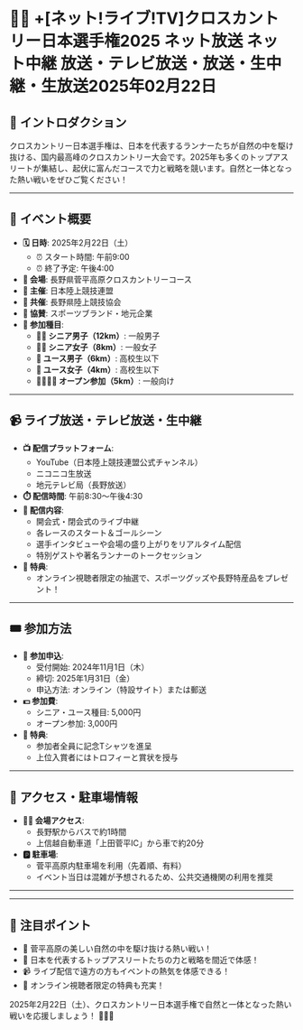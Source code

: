 # 🏃‍♂️ +[ネット!ライブ!TV]クロスカントリー日本選手権2025 ネット放送 ネット中継 放送・テレビ放送・放送・生中継・生放送2025年02月22日

## 📜 イントロダクション
クロスカントリー日本選手権は、日本を代表するランナーたちが自然の中を駆け抜ける、国内最高峰のクロスカントリー大会です。2025年も多くのトップアスリートが集結し、起伏に富んだコースで力と戦略を競います。自然と一体となった熱い戦いをぜひご覧ください！

---

## 📅 イベント概要
- **🗓️ 日時**: 2025年2月22日（土）
  - ⏰ スタート時間: 午前9:00
  - ⏰ 終了予定: 午後4:00
- **📍 会場**: 長野県菅平高原クロスカントリーコース
- **🏢 主催**: 日本陸上競技連盟
- **🤝 共催**: 長野県陸上競技協会
- **💼 協賛**: スポーツブランド・地元企業
- **🎽 参加種目**:
  - **🏃‍♂️ シニア男子（12km）**: 一般男子
  - **🏃‍♀️ シニア女子（8km）**: 一般女子
  - **👦 ユース男子（6km）**: 高校生以下
  - **👧 ユース女子（4km）**: 高校生以下
  - **👨‍👩‍👧‍👦 オープン参加（5km）**: 一般向け

---

## 📹 ライブ放送・テレビ放送・生中継
- **📺 配信プラットフォーム**:
  - YouTube（日本陸上競技連盟公式チャンネル）
  - ニコニコ生放送
  - 地元テレビ局（長野放送）
- **⏱️ 配信時間**: 午前8:30～午後4:30
- **🎥 配信内容**:
  - 開会式・閉会式のライブ中継
  - 各レースのスタート＆ゴールシーン
  - 選手インタビューや会場の盛り上がりをリアルタイム配信
  - 特別ゲストや著名ランナーのトークセッション
- **🎁 特典**:
  - オンライン視聴者限定の抽選で、スポーツグッズや長野特産品をプレゼント！

---

## 🎟️ 参加方法
- **📝 参加申込**:
  - 受付開始: 2024年11月1日（木）
  - 締切: 2025年1月31日（金）
  - 申込方法: オンライン（特設サイト）または郵送
- **💵 参加費**:
  - シニア・ユース種目: 5,000円
  - オープン参加: 3,000円
- **🎁 特典**:
  - 参加者全員に記念Tシャツを進呈
  - 上位入賞者にはトロフィーと賞状を授与

---

## 🚉 アクセス・駐車場情報
- **🚶‍♂️ 会場アクセス**:
  - 長野駅からバスで約1時間
  - 上信越自動車道「上田菅平IC」から車で約20分
- **🅿️ 駐車場**:
  - 菅平高原内駐車場を利用（先着順、有料）
  - イベント当日は混雑が予想されるため、公共交通機関の利用を推奨

---


---

## 🌟 注目ポイント
- 🌸 菅平高原の美しい自然の中を駆け抜ける熱い戦い！
- 🏅 日本を代表するトップアスリートたちの力と戦略を間近で体感！
- 📹 ライブ配信で遠方の方もイベントの熱気を体感できる！
- 🎁 オンライン視聴者限定の特典も充実！

2025年2月22日（土）、クロスカントリー日本選手権で自然と一体となった熱い戦いを応援しましょう！ 🏃‍♀️🎉
